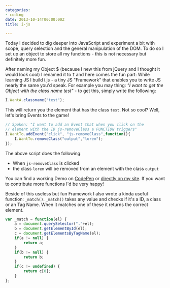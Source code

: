 ```yaml
---
categories:
- coding
date: 2013-10-14T00:00:00Z
title: i-js

---
```


Today I decided to dig deeper into JavaScript and experiment a bit with scope, query selection and the general manipulation of the DOM. To do so I set up an object to store all my functions - this is not necessary but definitely more fun.

After naming my Object $ (because I new this from jQuery and I thought it would look cool) I renamed it to `I` and here comes the fun part: While learning JS I build i.js - a tiny JS "Framework" that enables you to write JS nearly the same you'd speak.
For example you may thing: *"I want to get the Object with the class name test"* - to get this, simply write the following:

```javascript 
I.WantA.classname("test");
```

This will return you the element that has the class `test`. Not so cool? Well, let's bring Events to the game!

```javascript 
// Spoken: "I want to add an Event that when you click on the 
// element with the ID js-removeClass a FUNCTION triggers"
I.WantTo.addEvent("click", "js-removeClass",function(){
	I.WantTo.removeClass("output","lorem");
});
```

The above script does the following:

* When `js-removeClass` is clicked
* the class `lorem` will be removed from an element with the class `output`

You can find a working Demo on [CodePen](http://codepen.io/kevingimbel/pen/sgCae) or [directly on my site](http://kevingimbel.com/i.js/demo/). If you want to contribute more functions I'd be very happy!

Beside of this useless but fun Framework I also wrote a kinda useful function: `_match()`. `_match()` takes any value and checks if it's a ID, a class or an Tag Name. When it matches one of these it returns the correct element. 
```javascript 
var _match = function(el) {
    a = document.querySelector("."+el);
    b = document.getElementById(el);
    c = document.getElementsByTagName(el);
    if(a != null) {
        return a;
    }
    if(b != null) {
        return b;
    }
    if(c != undefined) {
        return c[0];
    }
};
```

